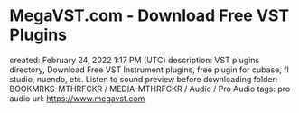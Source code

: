 # MegaVST.com - Download Free VST Plugins

created: February 24, 2022 1:17 PM (UTC)
description: VST plugins directory, Download Free VST Instrument plugins, free plugin for cubase, fl studio, nuendo, etc. Listen to sound preview before downloading
folder: BOOKMRKS-MTHRFCKR / MEDIA-MTHRFCKR / Audio / Pro Audio
tags: pro audio
url: https://www.megavst.com